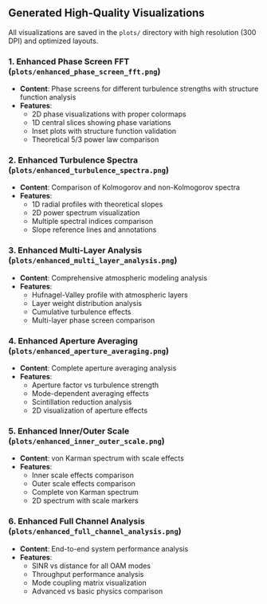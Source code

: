 ## Generated High-Quality Visualizations

All visualizations are saved in the `plots/` directory with high resolution (300 DPI) and optimized layouts.

### 1. Enhanced Phase Screen FFT (`plots/enhanced_phase_screen_fft.png`)
- **Content**: Phase screens for different turbulence strengths with structure function analysis
- **Features**: 
  - 2D phase visualizations with proper colormaps
  - 1D central slices showing phase variations
  - Inset plots with structure function validation
  - Theoretical 5/3 power law comparison

### 2. Enhanced Turbulence Spectra (`plots/enhanced_turbulence_spectra.png`)
- **Content**: Comparison of Kolmogorov and non-Kolmogorov spectra
- **Features**:
  - 1D radial profiles with theoretical slopes
  - 2D power spectrum visualization
  - Multiple spectral indices comparison
  - Slope reference lines and annotations

### 3. Enhanced Multi-Layer Analysis (`plots/enhanced_multi_layer_analysis.png`)
- **Content**: Comprehensive atmospheric modeling analysis
- **Features**:
  - Hufnagel-Valley profile with atmospheric layers
  - Layer weight distribution analysis
  - Cumulative turbulence effects
  - Multi-layer phase screen comparison

### 4. Enhanced Aperture Averaging (`plots/enhanced_aperture_averaging.png`)
- **Content**: Complete aperture averaging analysis
- **Features**:
  - Aperture factor vs turbulence strength
  - Mode-dependent averaging effects
  - Scintillation reduction analysis
  - 2D visualization of aperture effects

### 5. Enhanced Inner/Outer Scale (`plots/enhanced_inner_outer_scale.png`)
- **Content**: von Karman spectrum with scale effects
- **Features**:
  - Inner scale effects comparison
  - Outer scale effects comparison
  - Complete von Karman spectrum
  - 2D spectrum with scale markers

### 6. Enhanced Full Channel Analysis (`plots/enhanced_full_channel_analysis.png`)
- **Content**: End-to-end system performance analysis
- **Features**:
  - SINR vs distance for all OAM modes
  - Throughput performance analysis
  - Mode coupling matrix visualization
  - Advanced vs basic physics comparison 